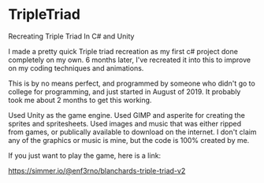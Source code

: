 # TripleTriad
Recreating Triple Triad In C# and Unity


I made a pretty quick Triple triad recreation as my first c# project done completely on my own.  6 months later, I've recreated it into this to improve on my coding techniques and animations.

This is by no means perfect, and programmed by someone who didn't go to college for programming, and just started in August of 2019.  It probably took me about 2 months to get this working.

Used Unity as the game engine.  Used GIMP and asperite for creating the sprites and spritesheets.  Used images and music that was either ripped from games, or publically available to download on the internet.  I don't claim any of the graphics or music is mine, but the code is 100% created by me.

If you just want to play the game, here is a link:

https://simmer.io/@enf3rno/blanchards-triple-triad-v2


